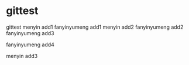 # gittest
gittest
menyin add1
fanyinyumeng add1
menyin add2
fanyinyumeng add2
fanyinyumeng add3

fanyinyumeng add4

menyin add3

